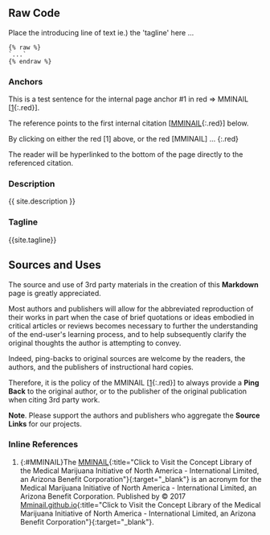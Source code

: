 ## Raw Code

Place the introducing line of text ie.) the 'tagline' here ...

```liquid
{% raw %}
`...`
{% endraw %}
```

### Anchors

This is a test sentence for the internal page anchor #1 in red => MMINAIL [[1](#MMINAIL){:.red}].

The reference points to the first internal citation [[MMINAIL](#MMINAIL){:.red}] below.

By clicking on either the red [1] above, or the red [MMINAIL] ...
{:.red}

The reader will be hyperlinked to the bottom of the page directly to the referenced citation.

### Description

{{ site.description }}

### Tagline

{{site.tagline}}

## Sources and Uses

The source and use of 3rd party materials in the creation of this **Markdown** page is greatly appreciated.

Most authors and publishers will allow for the abbreviated reproduction of their works in part when the case of brief quotations or ideas embodied in critical articles or reviews becomes necessary to further the understanding of the end-user's learning process, and to help subsequently clarify the original thoughts the author is attempting to convey.

Indeed, ping-backs to original sources are welcome by the readers, the authors, and the publishers of instructional hard copies.

Therefore, it is the policy of the MMINAIL [[1](#MMINAIL){:.red}] to always provide a **Ping Back** to the original author, or to the publisher of the original publication when citing 3rd party work.

**Note**. Please support the authors and publishers who aggregate the **Source Links** for our projects.

### Inline References

1. {:#MMINAIL}The [MMINAIL](https://mminail.github.io/){:title="Click to Visit the Concept Library of the Medical Marijuana Initiative of North America - International Limited, an Arizona Benefit Corporation"}{:target="_blank"} is an acronym for the Medical Marijuana Initiative of North America - International Limited, an Arizona Benefit Corporation. Published by © 2017 [Mminail.github.io](https://mminail.github.io/){:title="Click to Visit the Concept Library of the Medical Marijuana Initiative of North America - International Limited, an Arizona Benefit Corporation"}{:target="_blank"}.
